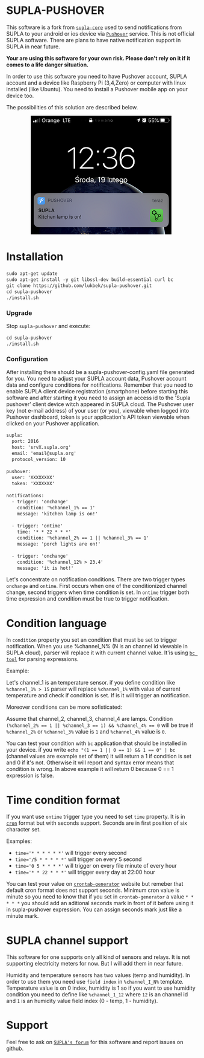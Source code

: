 # SUPLA-PUSHOVER

This software is a fork from [`supla-core`](https://github.com/SUPLA/supla-core) used to send notifications from SUPLA to your android or ios device via [`Pushover`](https://pushover.net/) service. This is not official SUPLA software. There are plans to have native notification support in SUPLA in near future. 

<b>Your are using this software for your own risk. Please don't rely on it if it comes to a life danger situation.</b>

In order to use this software you need to have Pushover account, SUPLA account and a device like Raspberry Pi (3,4,Zero) or computer with linux installed (like Ubuntu). You need to install a Pushover mobile app on your device too.

The possibilities of this solution are described below. 

<p align="center"> 
<img src="kitchen.png">
</p>


# Installation
```
sudo apt-get update
sudo apt-get install -y git libssl-dev build-essential curl bc
git clone https://github.com/lukbek/supla-pushover.git
cd supla-pushover
./install.sh
```

### Upgrade

Stop `supla-pushover` and execute:

```
cd supla-pushover
./install.sh
```

### Configuration

After installing there should be a supla-pushover-config.yaml file generated for you. You need to adjust your SUPLA account data, Pushover account data and configure conditions for notifications. 
Remember that you need to enable SUPLA client device registration (smartphone) before starting this software and after starting it you need to assign an access id to the 'Supla pushover' client device witch appeared in SUPLA cloud.
The Pushover user key (not e-mail address) of your user (or you), viewable when logged into Pushover dashboard, token is your application's API token viewable when clicked on your Pushover application.

```
supla:
  port: 2016
  host: 'srvX.supla.org'
  email: 'email@supla.org'
  protocol_version: 10

pushover:
  user: 'XXXXXXXX'
  token: 'XXXXXXX'

notifications:
  - trigger: 'onchange'
    condition: '%channel_1% == 1'
    message: 'kitchen lamp is on!'

  - trigger: 'ontime'
    time: '* * 22 * * *'
    condition: '%channel_2% == 1 || %channel_3% == 1'
    message: 'porch lights are on!'
  
  - trigger: 'onchange'
    condition: '%channel_12% > 23.4'
    message: 'it is hot!'
```

Let's concentrate on notification conditions. There are two trigger types `onchange` and `ontime`.
First occurs when one of the conditionized channel change, second triggers when time condition is set. In `ontime` trigger both time expression and condition must be true to trigger notification.

# Condition language

In `condition` property you set an condition that must be set to trigger notification.
When you use %channel_N% (N is an channel id viewable in SUPLA cloud), parser will replace it with current channel value.
It'is using [`bc tool`](https://pl.wikipedia.org/wiki/Bc_(Unix)) for parsing expressions.

Example: 

Let's channel_1 is an temperature sensor. if you define condition like `%channel_1% > 15` parser will replace `%channel_1%` with value of current temperature and check if condition is set. If is it will trigger an notification.

Moreover conditions can be more sofisticated:

Assume that channel_2, channel_3, channel_4 are lamps. 
Condition `(%channel_2% == 1 || %channel_3 == 1) && %channel_4% == 0` will be true if `%channel_2%` or `%channel_3%` value is `1` and `%channel_4%` value is `0`.

You can test your condition with `bc` application that should be installed in your device. 
if you write `echo "(1 == 1 || 0 == 1) && 1 == 0" | bc` (channel values are example set of them) it will return a 1 if condition is set and 0 if it's not. Otherwise it will report and syntax error means that condition is wrong. In above example it will return 0 because 0 == 1 expression is false.

# Time condition format 

If you want use `ontime` trigger type you need to set `time` property. It is in [`cron`](https://en.wikipedia.org/wiki/Cron) format but with seconds support. Seconds are in first position of six character set.

Examples:

* `time='* * * * * *'` will trigger every second
* `time='/5 * * * * *'` will trigger on every 5 second
* `time='0 5 * * * *'` will trigger on every file minute of every hour
* `time='* * 22 * * *'` will trigger every day at 22:00 hour

You can test your value on [`crontab-generator`](https://crontab.guru/#*_*_*_*_*) website but remeber that default cron format does not support seconds. Minimum cron value is minute so you need to know that if you set in `crontab-generator` a value `* * * * *` you should add an aditional seconds mark in front of it before using it in supla-pushover expression. You can assign seconds mark just like a minute mark. 

# SUPLA channel support

This software for one supports only all kind of sensors and relays. It is not supporting electricity meters for now. But I will add them in near future.

Humidity and temperature sensors has two values (temp and humidity). In order to use them you need use `field index` in `%channel_I_N%` template. Temperature value is on 0 index, humidity is 1 so if you want to use humidity condition you need to define like `%channel_1_12` where `12` is an channel id and `1` is an humidity value field index (0 - temp, 1 - humidity).

# Support

Feel free to ask on [`SUPLA's forum`](https://forum.supla.org/viewtopic.php?f=9&t=6188) for this software and report issues on github.

